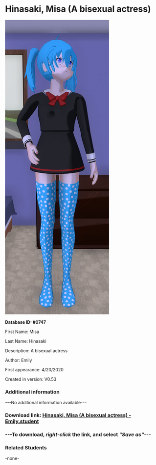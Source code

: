 # Hinasaki, Misa (A bisexual actress)

<img src="../../Files/Images/Hinasaki, Misa (A bisexual actress).png" title="Hinasaki, Misa (A bisexual actress) - Emily">

**Database ID: #0747**

First Name: Misa

Last Name: Hinasaki

Description: A bisexual actress

Author: Emily

First appearance: 4/20/2020

Created in version: V0.53

### Additional information

---No additional information available---

### Download link: <a href="https://raw.githubusercontent.com/Arbiter1223/Daigaku-Gurashi-Custom-Students/master/Files/Student%20Files/Hinasaki%2C%20Misa%20(A%20bisexual%20actress)%20-%20Emily.student">Hinasaki, Misa (A bisexual actress) - Emily.student</a>

### ---**To download, _right-click_ the link, and select _"Save as"_**---

### Related Students

-none-
